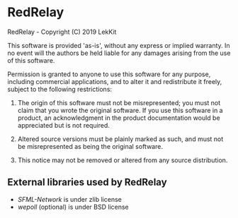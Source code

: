 # RedRelay

RedRelay - Copyright (C) 2019 LekKit

This software is provided 'as-is', without any express or implied warranty. In no event will the authors be held liable for any damages arising from the use of this software.

Permission is granted to anyone to use this software for any purpose, including commercial applications, and to alter it and redistribute it freely, subject to the following restrictions:

  1. The origin of this software must not be misrepresented; you must not claim that you wrote the original software.  If you use this software in a product, an acknowledgment in the product documentation would be appreciated but is not required.
  
  2. Altered source versions must be plainly marked as such, and must not be misrepresented as being the original software.
  
  3. This notice may not be removed or altered from any source distribution.

## External libraries used by RedRelay

  * _SFML-Network_ is under zlib license
  * _wepoll_ (optional) is under BSD license
